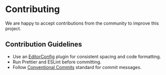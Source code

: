 # Contributing

We are happy to accept contributions from the community to improve this project.

## Contribution Guidelines

- Use an [EditorConfig](https://editorconfig.org) plugin for consistent spacing and code formatting.
- Run Prettier and ESLint before committing.
- Follow [Conventional Commits](https://www.conventionalcommits.org/en/v1.0.0/#summary) standard for commit messages.
